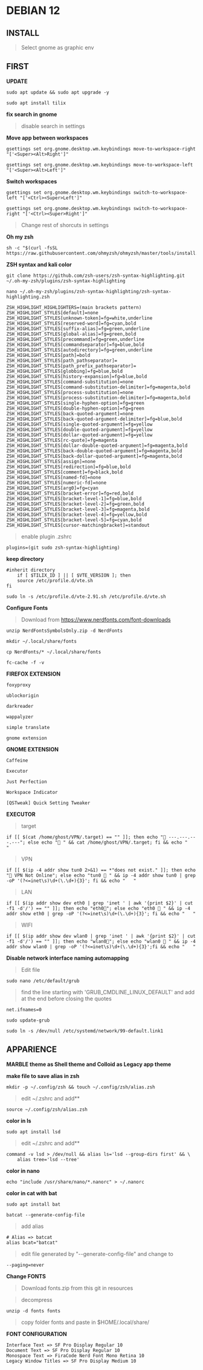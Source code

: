# DEBIAN 12

## INSTALL

> Select gnome as graphic env

## FIRST

**UPDATE**

    sudo apt update && sudo apt upgrade -y
>
    sudo apt install tilix

**fix search in gnome**

> disable search in settings

**Move app between workspaces**

    gsettings set org.gnome.desktop.wm.keybindings move-to-workspace-right "['<Super><Alt>Right']"    
>
    gsettings set org.gnome.desktop.wm.keybindings move-to-workspace-left "['<Super><Alt>Left']"

**Switch workspaces**

    gsettings set org.gnome.desktop.wm.keybindings switch-to-workspace-left "['<Ctrl><Super>Left']"
>
    gsettings set org.gnome.desktop.wm.keybindings switch-to-workspace-right "['<Ctrl><Super>Right']"

> Change rest of shorcuts in settings

**Oh my zsh**

    sh -c "$(curl -fsSL https://raw.githubusercontent.com/ohmyzsh/ohmyzsh/master/tools/install.sh)"
>

**ZSH syntax and kali color**

    git clone https://github.com/zsh-users/zsh-syntax-highlighting.git ~/.oh-my-zsh/plugins/zsh-syntax-highlighting
>
    nano ~/.oh-my-zsh/plugins/zsh-syntax-highlighting/zsh-syntax-highlighting.zsh
>
    ZSH_HIGHLIGHT_HIGHLIGHTERS=(main brackets pattern)
    ZSH_HIGHLIGHT_STYLES[default]=none
    ZSH_HIGHLIGHT_STYLES[unknown-token]=fg=white,underline
    ZSH_HIGHLIGHT_STYLES[reserved-word]=fg=cyan,bold
    ZSH_HIGHLIGHT_STYLES[suffix-alias]=fg=green,underline
    ZSH_HIGHLIGHT_STYLES[global-alias]=fg=green,bold
    ZSH_HIGHLIGHT_STYLES[precommand]=fg=green,underline
    ZSH_HIGHLIGHT_STYLES[commandseparator]=fg=blue,bold
    ZSH_HIGHLIGHT_STYLES[autodirectory]=fg=green,underline
    ZSH_HIGHLIGHT_STYLES[path]=bold
    ZSH_HIGHLIGHT_STYLES[path_pathseparator]=
    ZSH_HIGHLIGHT_STYLES[path_prefix_pathseparator]=
    ZSH_HIGHLIGHT_STYLES[globbing]=fg=blue,bold
    ZSH_HIGHLIGHT_STYLES[history-expansion]=fg=blue,bold
    ZSH_HIGHLIGHT_STYLES[command-substitution]=none
    ZSH_HIGHLIGHT_STYLES[command-substitution-delimiter]=fg=magenta,bold
    ZSH_HIGHLIGHT_STYLES[process-substitution]=none
    ZSH_HIGHLIGHT_STYLES[process-substitution-delimiter]=fg=magenta,bold
    ZSH_HIGHLIGHT_STYLES[single-hyphen-option]=fg=green
    ZSH_HIGHLIGHT_STYLES[double-hyphen-option]=fg=green
    ZSH_HIGHLIGHT_STYLES[back-quoted-argument]=none
    ZSH_HIGHLIGHT_STYLES[back-quoted-argument-delimiter]=fg=blue,bold
    ZSH_HIGHLIGHT_STYLES[single-quoted-argument]=fg=yellow
    ZSH_HIGHLIGHT_STYLES[double-quoted-argument]=fg=yellow
    ZSH_HIGHLIGHT_STYLES[dollar-quoted-argument]=fg=yellow
    ZSH_HIGHLIGHT_STYLES[rc-quote]=fg=magenta
    ZSH_HIGHLIGHT_STYLES[dollar-double-quoted-argument]=fg=magenta,bold
    ZSH_HIGHLIGHT_STYLES[back-double-quoted-argument]=fg=magenta,bold
    ZSH_HIGHLIGHT_STYLES[back-dollar-quoted-argument]=fg=magenta,bold
    ZSH_HIGHLIGHT_STYLES[assign]=none
    ZSH_HIGHLIGHT_STYLES[redirection]=fg=blue,bold
    ZSH_HIGHLIGHT_STYLES[comment]=fg=black,bold
    ZSH_HIGHLIGHT_STYLES[named-fd]=none
    ZSH_HIGHLIGHT_STYLES[numeric-fd]=none
    ZSH_HIGHLIGHT_STYLES[arg0]=fg=cyan
    ZSH_HIGHLIGHT_STYLES[bracket-error]=fg=red,bold
    ZSH_HIGHLIGHT_STYLES[bracket-level-1]=fg=blue,bold
    ZSH_HIGHLIGHT_STYLES[bracket-level-2]=fg=green,bold
    ZSH_HIGHLIGHT_STYLES[bracket-level-3]=fg=magenta,bold
    ZSH_HIGHLIGHT_STYLES[bracket-level-4]=fg=yellow,bold
    ZSH_HIGHLIGHT_STYLES[bracket-level-5]=fg=cyan,bold
    ZSH_HIGHLIGHT_STYLES[cursor-matchingbracket]=standout

> enable plugin .zshrc

    plugins=(git sudo zsh-syntax-highlighting)

**keep directory**

    #inherit directory
        if [ $TILIX_ID ] || [ $VTE_VERSION ]; then
        source /etc/profile.d/vte.sh
    fi

>
    sudo ln -s /etc/profile.d/vte-2.91.sh /etc/profile.d/vte.sh

**Configure Fonts**

> Download from https://www.nerdfonts.com/font-downloads

    unzip NerdFontsSymbolsOnly.zip -d NerdFonts
>
    mkdir ~/.local/share/fonts
>
    cp NerdFonts/* ~/.local/share/fonts
>
    fc-cache -f -v

**FIREFOX EXTENSION**

    foxyproxy
> 
    ublockorigin
> 
    darkreader
> 
    wappalyzer
> 
    simple translate
> 
    gnome extension

**GNOME EXTENSION**

    Caffeine
>
    Executor
>
    Just Perfection
>
    Workspace Indicator
>
    [QSTweak] Quick Setting Tweaker
>

**EXECUTOR**

> target

    if [[ $(cat /home/ghost/VPN/.target) == "" ]]; then echo "󰓾 ---.---.---.---"; else echo "󰓾 " && cat /home/ghost/VPN/.target; fi && echo "   "

> VPN

    if [[ $(ip -4 addr show tun0 2>&1) == *"does not exist." ]]; then echo "󱘖 VPN Not Online"; else echo "tun0  " && ip -4 addr show tun0 | grep -oP '(?<=inet\s)\d+(\.\d+){3}'; fi && echo "   "

> LAN

    if [[ $(ip addr show dev eth0 | grep 'inet ' | awk '{print $2}' | cut -f1 -d'/') == "" ]]; then echo "eth0󰈂"; else echo "eth0 󰈀 " && ip -4 addr show eth0 | grep -oP '(?<=inet\s)\d+(\.\d+){3}'; fi && echo "   "

> WIFI

    if [[ $(ip addr show dev wlan0 | grep 'inet ' | awk '{print $2}' | cut -f1 -d'/') == "" ]]; then echo "wlan0󰖪"; else echo "wlan0 󱚻 " && ip -4 addr show wlan0 | grep -oP '(?<=inet\s)\d+(\.\d+){3}';fi && echo "   "

**Disable network interface naming automapping**

> Edit file

    sudo nano /etc/default/grub

> find the line starting with 'GRUB_CMDLINE_LINUX_DEFAULT' and add at the end before closing the quotes

    net.ifnames=0
>
    sudo update-grub
>
    sudo ln -s /dev/null /etc/systemd/network/99-default.link1



## APPARIENCE

**MARBLE theme as Shell theme and Colloid as Legacy app theme**

**make file to save alias in zsh**

    mkdir -p ~/.config/zsh && touch ~/.config/zsh/alias.zsh

> edit ~/.zshrc and add**

    source ~/.config/zsh/alias.zsh

**color in ls**

    sudo apt install lsd

> edit ~/.zshrc and add**

    command -v lsd > /dev/null && alias ls='lsd --group-dirs first' && \
        alias tree='lsd --tree'

**color in nano**

    echo "include /usr/share/nano/*.nanorc" > ~/.nanorc

**color in cat with bat**

    sudo apt install bat
>
    batcat --generate-config-file

> add alias

    # Alias => batcat
    alias bcat="batcat"

> edit file generated by "--generate-config-file" and change to

    --paging=never

**Change FONTS**

> Download fonts.zip from this git in resources

> decompress

    unzip -d fonts fonts

> copy folder fonts and paste in $HOME/.local/share/

**FONT CONFIGURATION**

    Interface Text => SF Pro Display Regular 10
    Document Text => SF Pro Display Regular 10
    Monospace Text => FiraCode Nerd Font Mono Retina 10
    Legacy Window Titles => SF Pro Display Medium 10




